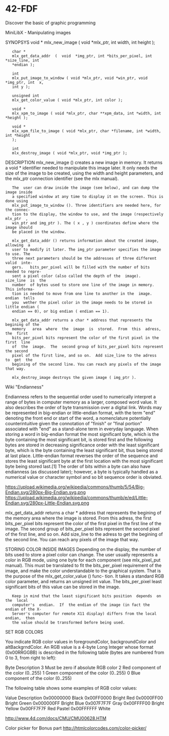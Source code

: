 # 42-FDF
Discover the basic of graphic programming

MiniLibX - Manipulating images

SYNOPSYS
       void *
       mlx_new_image ( void *mlx_ptr, int width, int height );

       char *
       mlx_get_data_addr  (  void  *img_ptr, int *bits_per_pixel, int *size_line, int
       *endian );

       int
       mlx_put_image_to_window ( void *mlx_ptr, void *win_ptr, void *img_ptr, int  x,
       int y );

       unsigned int
       mlx_get_color_value ( void *mlx_ptr, int color );

       void *
       mlx_xpm_to_image ( void *mlx_ptr, char **xpm_data, int *width, int *height );

       void *
       mlx_xpm_file_to_image ( void *mlx_ptr, char *filename, int *width, int *height
       );

       int
       mlx_destroy_image ( void *mlx_ptr, void *img_ptr );

DESCRIPTION
       mlx_new_image () creates a new image in memory. It returns a void * identifier
       needed  to manipulate this image later. It only needs the size of the image to
       be created, using the width and height parameters, and the mlx_ptr  connection
       identifier (see the mlx manual).

       The  user can draw inside the image (see below), and can dump the image inside
       a specified window at any time to display it on the screen. This is done using
       mlx_put_image_to_window (). Three identifiers are needed here, for the connec-
       tion to the display, the window to use, and the image (respectively mlx_ptr  ,
       win_ptr and img_ptr ). The ( x , y ) coordinates define where the image should
       be placed in the window.

       mlx_get_data_addr () returns information about the created image,  allowing  a
       user to modify it later. The img_ptr parameter specifies the image to use. The
       three next parameters should be the addresses of three different  valid  inte-
       gers.   bits_per_pixel will be filled with the number of bits needed to repre-
       sent a pixel color (also called the depth of the  image).   size_line  is  the
       number  of bytes used to store one line of the image in memory.  This informa-
       tion is needed to move from one line to another in the  image.   endian  tells
       you  wether the pixel color in the image needs to be stored in little endian (
       endian == 0), or big endian ( endian == 1).

       mlx_get_data_addr returns a char * address that represents the begining of the
       memory   area  where  the  image  is  stored.  From  this  adress,  the  first
       bits_per_pixel bits represent the color of the first pixel in the  first  line
       of  the  image.  The  second group of bits_per_pixel bits represent the second
       pixel of the first line, and so on.  Add size_line to the adress  to  get  the
       begining of the second line. You can reach any pixels of the image that way.

       mlx_destroy_image destroys the given image ( img_ptr ).

Wiki "Endianness"

Endianness refers to the sequential order used to numerically interpret a range of bytes in computer memory as a larger, composed word value. It also describes the order of byte transmission over a digital link. Words may be represented in big-endian or little-endian format, with the term "end" denoting the front end or start of the word, a nomenclature potentially counterintuitive given the connotation of "finish" or "final portion" associated with "end" as a stand-alone term in everyday language. When storing a word in big-endian format the most significant byte, which is the byte containing the most significant bit, is stored first and the following bytes are stored in decreasing significance order with the least significant byte, which is the byte containing the least significant bit, thus being stored at last place. Little-endian format reverses the order of the sequence and stores the least significant byte at the first location with the most significant byte being stored last.[1] The order of bits within a byte can also have endianness (as discussed later); however, a byte is typically handled as a numerical value or character symbol and so bit sequence order is obviated.

https://upload.wikimedia.org/wikipedia/commons/thumb/5/54/Big-Endian.svg/280px-Big-Endian.svg.png
https://upload.wikimedia.org/wikipedia/commons/thumb/e/ed/Little-Endian.svg/280px-Little-Endian.svg.png

mlx_get_data_addr returns a char * address that represents the begining of the
memory   area  where  the  image  is  stored.  From  this  adress,  the  first
bits_per_pixel bits represent the color of the first pixel in the  first  line
of  the  image.  The  second group of bits_per_pixel bits represent the second
pixel of the first line, and so on.  Add size_line to the adress  to  get  the
begining of the second line. You can reach any pixels of the image that way.

STORING COLOR INSIDE IMAGES
       Depending  on  the display, the number of bits used to store a pixel color can
       change. The user usually represents a color in RGB mode, using  one  byte  for
       each  component (see mlx_pixel_put manual). This must be translated to fit the
       bits_per_pixel requirement of the image, and make the color understandable  to
       the graphical system.  That is the purpose of the mlx_get_color_value () func-
       tion. It takes a standard RGB color parameter, and  returns  an  unsigned  int
       value.   The bits_per_pixel least significant bits of this value can be stored
       in the image.

       Keep in mind that the least significant bits position  depends  on  the  local
       computer's  endian.  If  the endian of the image (in fact the endian of the X-
       Server's computer for remote X11 display) differs from the local endian,  then
       the value should be transformed before being used.
       
SET RGB COLORS

You indicate RGB color values in foregroundColor, backgroundColor and altBackgrndColor. An RGB value is a 4-byte Long Integer whose format (0x00RRGGBB) is described in the following table (bytes are numbered from 0 to 3, from right to left):

Byte	Description
3	Must be zero if absolute RGB color
2	Red component of the color (0..255)
1	Green component of the color (0..255)
0	Blue component of the color (0..255)


The following table shows some examples of RGB color values:

Value	Description
0x00000000	Black
0x00FF0000	Bright Red
0x0000FF00	Bright Green
0x000000FF	Bright Blue
0x007F7F7F	Gray
0x00FFFF00	Bright Yellow
0x00FF7F7F	Red Pastel
0x00FFFFFF	White

http://www.4d.com/docs/CMU/CMU00628.HTM


Color picker for Bonus part
http://htmlcolorcodes.com/color-picker/
